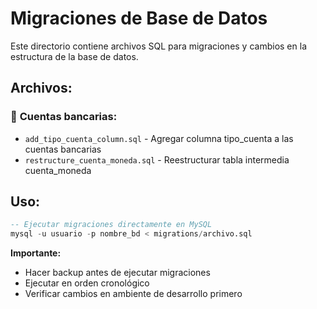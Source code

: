 # Migraciones de Base de Datos

Este directorio contiene archivos SQL para migraciones y cambios en la estructura de la base de datos.

## Archivos:

### 🏦 **Cuentas bancarias:**
- `add_tipo_cuenta_column.sql` - Agregar columna tipo_cuenta a las cuentas bancarias
- `restructure_cuenta_moneda.sql` - Reestructurar tabla intermedia cuenta_moneda

## Uso:

```sql
-- Ejecutar migraciones directamente en MySQL
mysql -u usuario -p nombre_bd < migrations/archivo.sql
```

**Importante:** 
- Hacer backup antes de ejecutar migraciones
- Ejecutar en orden cronológico
- Verificar cambios en ambiente de desarrollo primero
